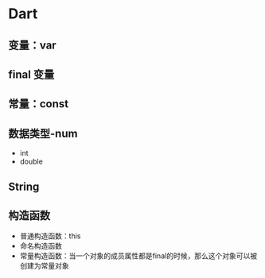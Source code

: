 # Dart

## 变量：var

## final 变量

## 常量：const

## 数据类型-num

- int
- double

## String

## 构造函数

- 普通构造函数：this
- 命名构造函数
- 常量构造函数：当一个对象的成员属性都是final的时候，那么这个对象可以被创建为常量对象
